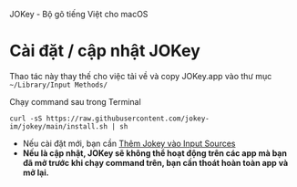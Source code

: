 JOKey - Bộ gõ tiếng Việt cho macOS

# Cài đặt / cập nhật JOKey

Thao tác này thay thế cho việc tải về và copy JOKey.app vào thư mục `~/Library/Input Methods/`

Chạy command sau trong Terminal
```
curl -sS https://raw.githubusercontent.com/jokey-im/jokey/main/install.sh | sh
```

- Nếu cài đặt mới, bạn cần [Thêm Jokey vào Input Sources](https://jokey-ime.blogspot.com/p/install.html)
- **Nếu là cập nhật, JOKey sẽ không thể hoạt động trên các app mà bạn đã mở trước khi chạy command trên, bạn cần thoát hoàn toàn app và mở lại.**
